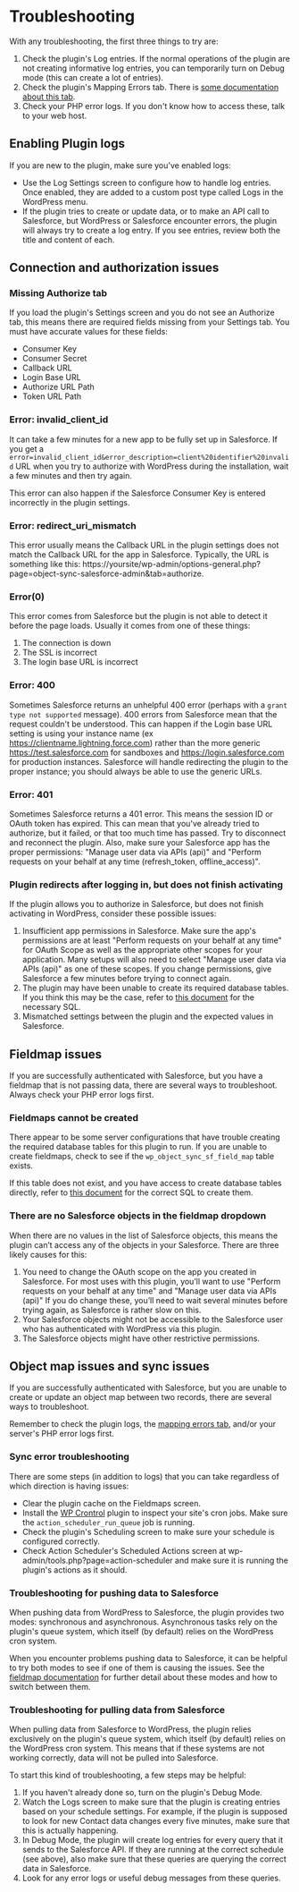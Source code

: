 # Troubleshooting

With any troubleshooting, the first three things to try are:

1. Check the plugin's Log entries. If the normal operations of the plugin are not creating informative log entries, you can temporarily turn on Debug mode (this can create a lot of entries).
2. Check the plugin's Mapping Errors tab. There is [some documentation about this tab](./mapping-errors.md).
3. Check your PHP error logs. If you don't know how to access these, talk to your web host.

## Enabling Plugin logs

If you are new to the plugin, make sure you've enabled logs:
- Use the Log Settings screen to configure how to handle log entries. Once enabled, they are added to a custom post type called Logs in the WordPress menu.
- If the plugin tries to create or update data, or to make an API call to Salesforce, but WordPress or Salesforce encounter errors, the plugin will always try to create a log entry. If you see entries, review both the title and content of each.

## Connection and authorization issues

### Missing Authorize tab

If you load the plugin's Settings screen and you do not see an Authorize tab, this means there are required fields missing from your Settings tab. You must have accurate values for these fields:
- Consumer Key
- Consumer Secret
- Callback URL
- Login Base URL
- Authorize URL Path
- Token URL Path

### Error: invalid_client_id

It can take a few minutes for a new app to be fully set up in Salesforce. If you get a `error=invalid_client_id&error_description=client%20identifier%20invalid` URL when you try to authorize with WordPress during the installation, wait a few minutes and then try again.

This error can also happen if the Salesforce Consumer Key is entered incorrectly in the plugin settings.

### Error: redirect_uri_mismatch

This error usually means the Callback URL in the plugin settings does not match the Callback URL for the app in Salesforce. Typically, the URL is something like this: https://yoursite/wp-admin/options-general.php?page=object-sync-salesforce-admin&tab=authorize.

### Error(0)

This error comes from Salesforce but the plugin is not able to detect it before the page loads. Usually it comes from one of these things:

1. The connection is down
2. The SSL is incorrect
3. The login base URL is incorrect

### Error: 400

Sometimes Salesforce returns an unhelpful 400 error (perhaps with a `grant type not supported` message). 400 errors from Salesforce mean that the request couldn't be understood. This can happen if the Login base URL setting is using your instance name (ex https://clientname.lightning.force.com) rather than the more generic https://test.salesforce.com for sandboxes and https://login.salesforce.com for production instances. Salesforce will handle redirecting the plugin to the proper instance; you should always be able to use the generic URLs.

### Error: 401

Sometimes Salesforce returns a 401 error. This means the session ID or OAuth token has expired. This can mean that you've already tried to authorize, but it failed, or that too much time has passed. Try to disconnect and reconnect the plugin. Also, make sure your Salesforce app has the proper permissions: "Manage user data via APIs (api)" and "Perform requests on your behalf at any time (refresh_token, offline_access)".

### Plugin redirects after logging in, but does not finish activating

If the plugin allows you to authorize in Salesforce, but does not finish activating in WordPress, consider these possible issues:

1. Insufficient app permissions in Salesforce. Make sure the app's permissions are at least "Perform requests on your behalf at any time" for OAuth Scope as well as the appropriate other scopes for your application. Many setups will also need to select "Manage user data via APIs (api)" as one of these scopes. If you change permissions, give Salesforce a few minutes before trying to connect again.
2. The plugin may have been unable to create its required database tables. If you think this may be the case, refer to [this document](./troubleshooting-unable-to-create-database-tables.md) for the necessary SQL.
3. Mismatched settings between the plugin and the expected values in Salesforce.

## Fieldmap issues

If you are successfully authenticated with Salesforce, but you have a fieldmap that is not passing data, there are several ways to troubleshoot. Always check your PHP error logs first.

### Fieldmaps cannot be created

There appear to be some server configurations that have trouble creating the required database tables for this plugin to run. If you are unable to create fieldmaps, check to see if the `wp_object_sync_sf_field_map` table exists.

If this table does not exist, and you have access to create database tables directly, refer to [this document](./troubleshooting-unable-to-create-database-tables.md) for the correct SQL to create them.

### There are no Salesforce objects in the fieldmap dropdown

When there are no values in the list of Salesforce objects, this means the plugin can’t access any of the objects in your Salesforce. There are three likely causes for this:

1. You need to change the OAuth scope on the app you created in Salesforce. For most uses with this plugin, you’ll want to use "Perform requests on your behalf at any time" and "Manage user data via APIs (api)" If you do change these, you’ll need to wait several minutes before trying again, as Salesforce is rather slow on this.
2. Your Salesforce objects might not be accessible to the Salesforce user who has authenticated with WordPress via this plugin.
3. The Salesforce objects might have other restrictive permissions.

## Object map issues and sync issues

If you are successfully authenticated with Salesforce, but you are unable to create or update an object map between two records, there are several ways to troubleshoot.

Remember to check the plugin logs, the [mapping errors tab](./mapping-errors.md), and/or your server's PHP error logs first.

### Sync error troubleshooting

There are some steps (in addition to logs) that you can take regardless of which direction is having issues:

- Clear the plugin cache on the Fieldmaps screen.
- Install the [WP Crontrol](https://wordpress.org/plugins/wp-crontrol/) plugin to inspect your site's cron jobs. Make sure the `action_scheduler_run_queue` job is running.
- Check the plugin's Scheduling screen to make sure your schedule is configured correctly.
- Check Action Scheduler's Scheduled Actions screen at wp-admin/tools.php?page=action-scheduler and make sure it is running the plugin's actions as it should.

### Troubleshooting for pushing data to Salesforce

When pushing data from WordPress to Salesforce, the plugin provides two modes: synchronous and asynchronous. Asynchronous tasks rely on the plugin's queue system, which itself (by default) relies on the WordPress cron system.

When you encounter problems pushing data to Salesforce, it can be helpful to try both modes to see if one of them is causing the issues. See the [fieldmap documentation](./mapping.md#createedit-a-fieldmap) for further detail about these modes and how to switch between them.

### Troubleshooting for pulling data from Salesforce

When pulling data from Salesforce to WordPress, the plugin relies exclusively on the plugin's queue system, which itself (by default) relies on the WordPress cron system. This means that if these systems are not working correctly, data will not be pulled into Salesforce.

To start this kind of troubleshooting, a few steps may be helpful:

1. If you haven't already done so, turn on the plugin's Debug Mode.
2. Watch the Logs screen to make sure that the plugin is creating entries based on your schedule settings. For example, if the plugin is supposed to look for new Contact data changes every five minutes, make sure that this is actually happening.
3. In Debug Mode, the plugin will create log entries for every query that it sends to the Salesforce API. If they are running at the correct schedule (see above), also make sure that these queries are querying the correct data in Salesforce.
4. Look for any error logs or useful debug messages from these queries.
